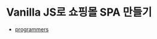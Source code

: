 # Vanilla JS로 쇼핑몰 SPA 만들기

- <a href="https://school.programmers.co.kr/skill_check_assignments/199">programmers</a>
